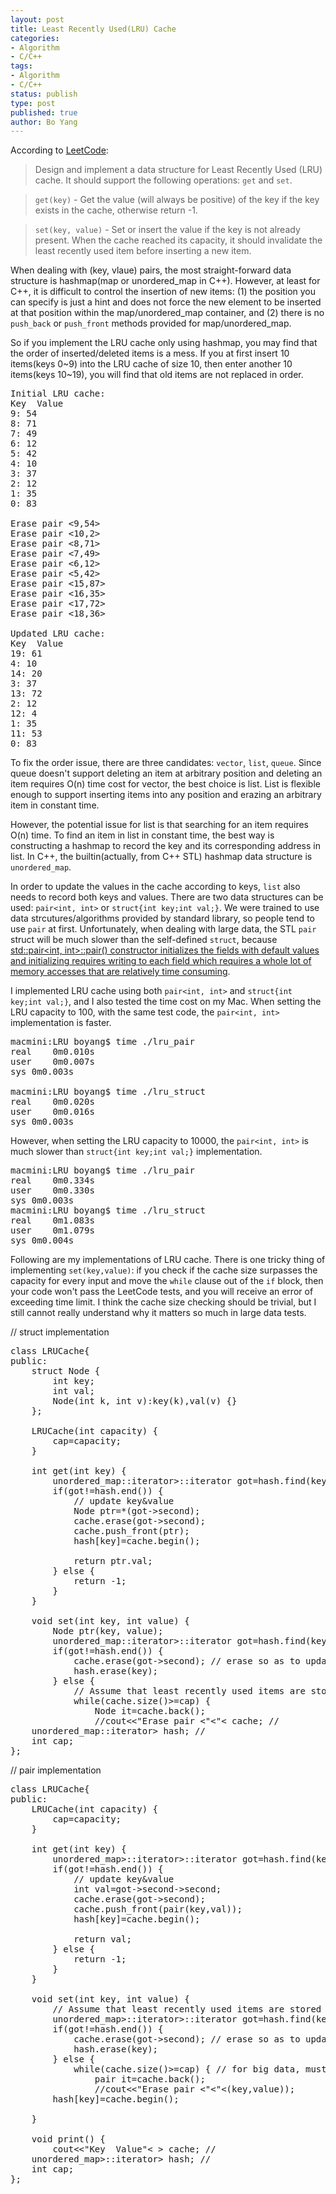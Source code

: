 ```yaml
---
layout: post
title: Least Recently Used(LRU) Cache
categories: 
- Algorithm
- C/C++
tags:
- Algorithm
- C/C++
status: publish
type: post
published: true
author: Bo Yang
---
```

According to [LeetCode](https://oj.leetcode.com/problems/lru-cache/):

>Design and implement a data structure for Least Recently Used (LRU) cache. It should support the following operations: `get` and `set`.

>`get(key)` - Get the value (will always be positive) of the key if the key exists in the cache, otherwise return -1.

>`set(key, value)` - Set or insert the value if the key is not already present. When the cache reached its capacity, it should invalidate the least recently used item before inserting a new item.

When dealing with (key, vlaue) pairs, the most straight-forward data structure is hashmap(map or unordered_map in C++). However, at least for C++, it is difficult to control the insertion of new items: (1) the position you can specify is just a hint and does not force the new element to be inserted at that position within the map/unordered_map container, and (2) there is no `push_back` or `push_front` methods provided for map/unordered_map. 

So if you implement the LRU cache only using hashmap, you may find that the order of inserted/deleted items is a mess. If you at first insert 10 items(keys 0~9) into the LRU cache of size 10, then enter another 10 items(keys 10~19), you will find that old items are not replaced in order.

<pre>
Initial LRU cache:
Key  Value
9: 54
8: 71
7: 49
6: 12
5: 42
4: 10
3: 37
2: 12
1: 35
0: 83

Erase pair <9,54>
Erase pair <10,2>
Erase pair <8,71>
Erase pair <7,49>
Erase pair <6,12>
Erase pair <5,42>
Erase pair <15,87>
Erase pair <16,35>
Erase pair <17,72>
Erase pair <18,36>

Updated LRU cache:
Key  Value
19: 61
4: 10
14: 20
3: 37
13: 72
2: 12
12: 4
1: 35
11: 53
0: 83
</pre>

To fix the order issue, there are three candidates: `vector`, `list`, `queue`. Since queue doesn't support deleting an item at arbitrary position and deleting an item requires O(n) time cost for vector, the best choice is list. List is flexible enough to support inserting items into any position and erazing an arbitrary item in constant time. 

However, the potential issue for list is that searching for an item requires O(n) time. To find an item in list in constant time, the best way is constructing a hashmap to record the key and its corresponding address in list. In C++, the builtin(actually, from C++ STL) hashmap data structure is `unordered_map`.

In order to update the values in the cache according to keys, `list` also needs to record both keys and values. There are two data structures can be used: `pair<int, int>` or `struct{int key;int val;}`. We were trained to use data strcutures/algorithms provided by standard library, so people tend to use `pair` at first. Unfortunately, when dealing with large data, the STL `pair` struct will be much slower than the self-defined `struct`, because [std::pair<int, int>::pair() constructor initializes the fields with default values and initializing requires writing to each field which requires a whole lot of memory accesses that are relatively time consuming](http://stackoverflow.com/questions/1606894/stdpairint-int-vs-struct-with-two-ints).  

I implemented LRU cache using both `pair<int, int>` and `struct{int key;int val;}`, and I also tested the time cost on my Mac. When setting the LRU capacity to 100, with the same test code, the `pair<int, int>` implementation is faster.

<pre>
macmini:LRU boyang$ time ./lru_pair
real	0m0.010s
user	0m0.007s
sys	0m0.003s

macmini:LRU boyang$ time ./lru_struct
real	0m0.020s
user	0m0.016s
sys	0m0.003s
</pre>

However, when setting the LRU capacity to 10000, the `pair<int, int>` is much slower than `struct{int key;int val;}` implementation.

<pre>
macmini:LRU boyang$ time ./lru_pair
real	0m0.334s
user	0m0.330s
sys	0m0.003s
macmini:LRU boyang$ time ./lru_struct
real	0m1.083s
user	0m1.079s
sys	0m0.004s
</pre>

Following are my implementations of LRU cache. There is one tricky thing of implementing `set(key,value)`: if you check if the cache size surpasses the capacity for every input and move the `while` clause out of the `if` block, then your code won't pass the LeetCode tests, and you will receive an error of exceeding time limit. I think the cache size checking should be trivial, but I still cannot really understand why it matters so much in large data tests.

// struct implementation

<pre>
class LRUCache{
public:
	struct Node {
		int key;
		int val;
		Node(int k, int v):key(k),val(v) {}
	};

	LRUCache(int capacity) {
        cap=capacity;
    }

    int get(int key) {
		unordered_map<int,list<Node>::iterator>::iterator got=hash.find(key);
		if(got!=hash.end()) {
			// update key&value
			Node ptr=*(got->second);
			cache.erase(got->second);
			cache.push_front(ptr);
			hash[key]=cache.begin();

			return ptr.val;
		} else {
			return -1;
		}
    }
    
    void set(int key, int value) {
		Node ptr(key, value);
		unordered_map<int,list<Node>::iterator>::iterator got=hash.find(key);
		if(got!=hash.end()) {
			cache.erase(got->second); // erase so as to update key&value
			hash.erase(key);
		} else {
			// Assume that least recently used items are stored at the end of the cache
	        while(cache.size()>=cap) {
				Node it=cache.back();
				//cout<<"Erase pair <"<<key<<","<<it.val<<">"<<endl; // TEST ONLY
				hash.erase(it.key);
				cache.pop_back();
			}
		}

		cache.push_front(ptr);
		hash[key]=cache.begin();

    }

	void print() {
		cout<<"Key  Value"<<endl;
		for(auto& x: cache)
			cout<<x.key<<": "<<x.val<<endl;
	}

private:
	list<Node> cache; // <value>
	unordered_map<int,list<Node>::iterator> hash; // <key, iterator>
	int cap;
};
</pre>

// pair implementation

<pre>
class LRUCache{
public:
    LRUCache(int capacity) {
        cap=capacity;
    }
    
    int get(int key) {
		unordered_map<int,list<pair<int,int>>::iterator>::iterator got=hash.find(key);
		if(got!=hash.end()) {
			// update key&value
			int val=got->second->second;
			cache.erase(got->second);
			cache.push_front(pair<int,int>(key,val));
			hash[key]=cache.begin();

			return val;
		} else {
			return -1;
		}
    }
    
    void set(int key, int value) {
		// Assume that least recently used items are stored at the end of the cache
		unordered_map<int,list<pair<int,int>>::iterator>::iterator got=hash.find(key);
		if(got!=hash.end()) {
			cache.erase(got->second); // erase so as to update key&value
			hash.erase(key);
		} else {
			while(cache.size()>=cap) { // for big data, must run here
				pair<int,int> it=cache.back();
				//cout<<"Erase pair <"<<it.first<<","<<it.second<<">"<<endl; // TEST ONLY
				hash.erase(it.first);
				cache.pop_back();
			}
		}

		cache.push_front(pair<int,int>(key,value));
		hash[key]=cache.begin();

    }

	void print() {
		cout<<"Key  Value"<<endl;
		for(auto& x: cache)
			cout<<x.first<<": "<<x.second<<endl;
	}

private:
	list<pair<int,int> > cache; // <key, value>
	unordered_map<int,list<pair<int,int>>::iterator> hash; // <key, iterator>
	int cap;
};
</pre>